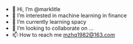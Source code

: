 - 👋 Hi, I’m @marklitle
- 👀 I’m interested in machine learning in finance
- 🌱 I’m currently learning spacy
- 💞️ I’m looking to collaborate on ...
- 📫 How to reach me mzhq1982@163.com

<!---
marklitle/marklitle is a ✨ special ✨ repository because its `README.md` (this file) appears on your GitHub profile.
You can click the Preview link to take a look at your changes.
--->
